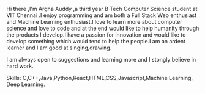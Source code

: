 
 
Hi there ,I'm Argha Auddy ,a third year B Tech Computer Science student at VIT Chennai .I enjoy programming and am both a Full Stack Web enthusiast and Machine Learning enthusiast.I love to learn more about computer science and love to code and at the end would like to help humanity through the products I develop.I have a passion for innovation and would like to develop something which would tend to help the people.I am an ardent learner and I am good at singing,drawing.

I am always open to suggestions and learning more and I stongly believe in hard work.

Skills: C,C++,Java,Python,React,HTML,CSS,Javascript,Machine Learning, Deep Learning.
  
